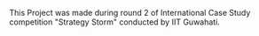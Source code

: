 This Project was made during round 2 of International Case Study competition "Strategy Storm" conducted by IIT Guwahati.
